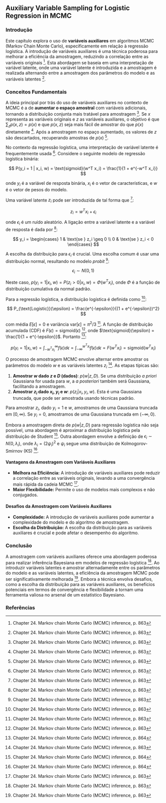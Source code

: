 ## Auxiliary Variable Sampling for Logistic Regression in MCMC

### Introdução
Este capítulo explora o uso de **variáveis auxiliares** em algoritmos MCMC (Markov Chain Monte Carlo), especificamente em relação à regressão logística. A introdução de variáveis auxiliares é uma técnica poderosa para melhorar a eficiência da amostragem, reduzindo a correlação entre as variáveis originais [^863]. Esta abordagem se baseia em uma interpretação de variável latente, onde uma variável latente é introduzida e a amostragem é realizada alternando entre a amostragem dos parâmetros do modelo e as variáveis latentes [^863].

### Conceitos Fundamentais
A ideia principal por trás do uso de variáveis auxiliares no contexto de MCMC é a de **aumentar o espaço amostral** com variáveis adicionais, tornando a distribuição conjunta mais tratável para amostragem [^863]. Se $x$ representa as variáveis originais e $z$ as variáveis auxiliares, o objetivo é que $\sum_z p(x, z) = p(x)$ e que $p(x, z)$ seja mais fácil de amostrar do que $p(x)$ diretamente [^863]. Após a amostragem no espaço aumentado, os valores de $z$ são descartados, recuperando amostras de $p(x)$ [^863].

No contexto da regressão logística, uma interpretação de variável latente é frequentemente usada [^863]. Considere o seguinte modelo de regressão logística binária:

$$
P(y_i = 1 | x_i, w) = \text{sigmoid}(w^T x_i) = \frac{1}{1 + e^{-w^T x_i}}
$$

onde $y_i$ é a variável de resposta binária, $x_i$ é o vetor de características, e $w$ é o vetor de pesos do modelo.

Uma variável latente $z_i$ pode ser introduzida de tal forma que [^863]:

$$
z_i = w^T x_i + \epsilon_i
$$

onde $\epsilon_i$ é um ruído aleatório. A ligação entre a variável latente e a variável de resposta é dada por [^863]:

$$
y_i =
\begin{cases}
1 & \text{se } z_i \geq 0 \\
0 & \text{se } z_i < 0
\end{cases}
$$

A escolha da distribuição para $\epsilon_i$ é crucial. Uma escolha comum é usar uma distribuição normal, resultando no modelo *probit* [^863]:

$$
\epsilon_i \sim N(0, 1)
$$

Neste caso, $p(y_i = 1 | x_i, w) = P(z_i > 0 | x_i, w) = \Phi(w^T x_i)$, onde $\Phi$ é a função de distribuição cumulativa da normal padrão.

Para a regressão logística, a distribuição logística é definida como [^863]:

$$
P_{\text{Logistic}}(\epsilon) = \frac{e^{-\epsilon}}{(1 + e^{-\epsilon})^2}
$$

com média $E[\epsilon] = 0$ e variância $\text{var}[\epsilon] = \pi^2/3$ [^863]. A função de distribuição acumulada (CDF) é $F(\epsilon) = \text{sigmoid}(\epsilon)$ [^863], onde $\text{sigmoid}(\epsilon) = \frac{1}{1 + e^{-\epsilon}}$.
Portanto [^864]:

$$
p(y_i = 1 | x_i, w) = \int_{-w^T x_i}^{\infty} f(\epsilon) d\epsilon = \int_{-\infty}^{w^T x_i} f(\epsilon) d\epsilon = F(w^T x_i) = \text{sigmoid}(w^T x_i)
$$

O processo de amostragem MCMC envolve alternar entre amostrar os parâmetros do modelo $w$ e as variáveis latentes $z_i$ [^863]. As etapas típicas são:

1.  **Amostrar $w$ dado $z$ e $D$ (dados)**: $p(w | z, D)$. Se uma distribuição *a priori* Gaussiana for usada para $w$, a *a posteriori* também será Gaussiana, facilitando a amostragem.
2.  **Amostrar $z_i$ dado $x_i$, $y_i$ e $w$**: $p(z_i | x_i, y_i, w)$. Esta é uma Gaussiana truncada, que pode ser amostrada usando técnicas padrão.

Para amostrar $z_i$, dado $y_i = 1$ e $w$, amostramos de uma Gaussiana truncada em $[0, \infty)$. Se $y_i = 0$, amostramos de uma Gaussiana truncada em $(-\infty, 0)$.

Embora a amostragem direta de $p(w|z, D)$ para regressão logística não seja possível, uma abordagem é aproximar a distribuição logística pela distribuição de Student [^864]. Outra abordagem envolve a definição de $\epsilon_i \sim N(0, \lambda_i)$, onde $\lambda_i = (2\psi_i)^2$ e $\psi_i$ segue uma distribuição de Kolmogorov-Smirnov (KS) [^864].

#### Vantagens da Amostragem com Variáveis Auxiliares
*   **Melhora na Eficiência:** A introdução de variáveis auxiliares pode reduzir a correlação entre as variáveis originais, levando a uma convergência mais rápida da cadeia MCMC [^863].
*   **Maior Flexibilidade:** Permite o uso de modelos mais complexos e não conjugados.

#### Desafios da Amostragem com Variáveis Auxiliares
*   **Complexidade:** A introdução de variáveis auxiliares pode aumentar a complexidade do modelo e do algoritmo de amostragem.
*   **Escolha da Distribuição:** A escolha da distribuição para as variáveis auxiliares é crucial e pode afetar o desempenho do algoritmo.

### Conclusão
A amostragem com variáveis auxiliares oferece uma abordagem poderosa para realizar inferência Bayesiana em modelos de regressão logística [^863]. Ao introduzir variáveis latentes e amostrar alternadamente entre os parâmetros do modelo e as variáveis latentes, a eficiência da amostragem MCMC pode ser significativamente melhorada [^863]. Embora a técnica envolva desafios, como a escolha da distribuição para as variáveis auxiliares, os benefícios potenciais em termos de convergência e flexibilidade a tornam uma ferramenta valiosa no arsenal de um estatístico Bayesiano.

### Referências
[^863]: Chapter 24. Markov chain Monte Carlo (MCMC) inference, p. 863
[^864]: Chapter 24. Markov chain Monte Carlo (MCMC) inference, p. 864
<!-- END -->